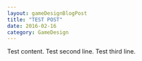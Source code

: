 ```yaml
---
layout: gameDesignBlogPost
title: "TEST POST"
date: 2016-02-16
category: GameDesign
---
```

Test content.
Test second line.
Test third line.
